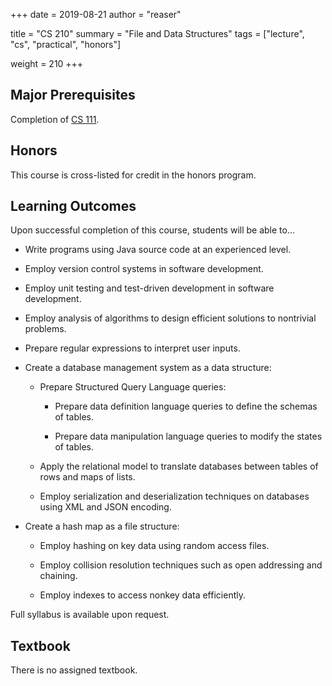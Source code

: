 +++
date = 2019-08-21
author = "reaser"

title = "CS 210"
summary = "File and Data Structures"
tags = ["lecture", "cs", "practical", "honors"]

weight = 210
+++

## Major Prerequisites

Completion of [CS 111](../cs111).

## Honors

This course is cross-listed for credit in the honors program.

## Learning Outcomes

Upon successful completion of this course, students will be able to...

+	Write programs using Java source code at an experienced level.

+	Employ version control systems in software development.

+	Employ unit testing and test-driven development in software development.

+	Employ analysis of algorithms to design efficient solutions to nontrivial problems.

+	Prepare regular expressions to interpret user inputs.

+	Create a database management system as a data structure:

	+	Prepare Structured Query Language queries:

		+	Prepare data definition language queries to define the schemas of tables.

		+	Prepare data manipulation language queries to modify the states of tables.

	+	Apply the relational model to translate databases between tables of rows and maps of lists.

	+	Employ serialization and deserialization techniques on databases using XML and JSON encoding.

+	Create a hash map as a file structure:

	+	Employ hashing on key data using random access files.

	+	Employ collision resolution techniques such as open addressing and chaining.

	+	Employ indexes to access nonkey data efficiently.

Full syllabus is available upon request.

## Textbook

There is no assigned textbook.

